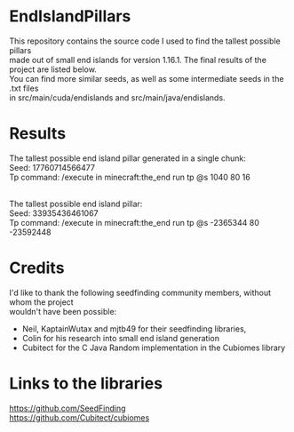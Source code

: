 # EndIslandPillars
This repository contains the source code I used to find the tallest possible pillars<br>
made out of small end islands for version 1.16.1. The final results of the project are listed below.<br>
You can find more similar seeds, as well as some intermediate seeds in the .txt files<br>
in src/main/cuda/endislands and src/main/java/endislands.

# Results
The tallest possible end island pillar generated in a single chunk:<br>
Seed: 17760714566477 <br>
Tp command: /execute in minecraft:the_end run tp @s 1040 80 16 <br><br>

The tallest possible end island pillar:<br>
Seed: 33935436461067 <br>
Tp command: /execute in minecraft:the_end run tp @s -2365344 80 -23592448

# Credits
I'd like to thank the following seedfinding community members, without whom the project<br>
wouldn't have been possible:<br>
- Neil, KaptainWutax and mjtb49 for their seedfinding libraries,
- Colin for his research into small end island generation
- Cubitect for the C Java Random implementation in the Cubiomes library

# Links to the libraries
https://github.com/SeedFinding <br>
https://github.com/Cubitect/cubiomes <br>
